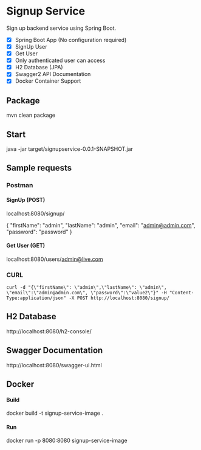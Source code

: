 # Signup Service 

Sign up backend service using Spring Boot.

- [x] Spring Boot App (No configuration required)
- [x] SignUp User
- [x] Get User
- [x] Only authenticated user can access
- [x] H2 Database (JPA)
- [x] Swagger2 API Documentation
- [x] Docker Container Support

## Package
mvn clean package

## Start
java -jar target/signupservice-0.0.1-SNAPSHOT.jar

## Sample requests
### Postman
#### SignUp (POST)
localhost:8080/signup/

{
    "firstName": "admin",
    "lastName": "admin",
    "email": "admin@admin.com",
    "password": "password"
}

#### Get User (GET)
localhost:8080/users/admin@live.com

### CURL
```
curl -d "{\"firstName\": \"admin\",\"lastName\": \"admin\", \"email\":\"admin@admin.com\", \"password\":\"value2\"}" -H "Content-Type:application/json" -X POST http://localhost:8080/signup/
```

## H2 Database
http://localhost:8080/h2-console/

## Swagger Documentation
http://localhost:8080/swagger-ui.html

## Docker
#### Build
docker build -t signup-service-image .

#### Run
docker run -p 8080:8080 signup-service-image
